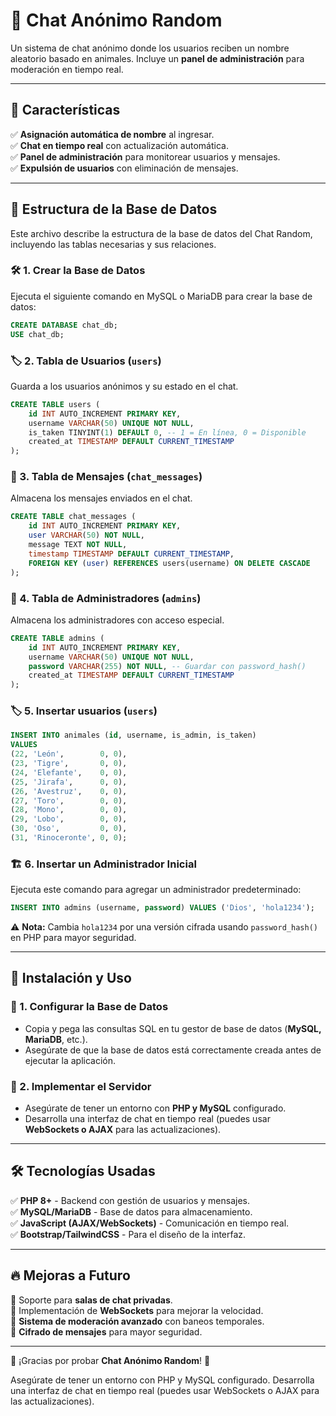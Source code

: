 # 📢 Chat Anónimo Random

Un sistema de chat anónimo donde los usuarios reciben un nombre aleatorio basado en animales. Incluye un **panel de administración** para moderación en tiempo real.

---

## 📌 Características
✅ **Asignación automática de nombre** al ingresar.  
✅ **Chat en tiempo real** con actualización automática.  
✅ **Panel de administración** para monitorear usuarios y mensajes.  
✅ **Expulsión de usuarios** con eliminación de mensajes.  

---

## 📂 Estructura de la Base de Datos  
Este archivo describe la estructura de la base de datos del Chat Random, incluyendo las tablas necesarias y sus relaciones.

### 🛠️ 1. Crear la Base de Datos  
Ejecuta el siguiente comando en MySQL o MariaDB para crear la base de datos:

```sql
CREATE DATABASE chat_db;
USE chat_db;
```

### 🏷️ 2. Tabla de Usuarios (`users`)  
Guarda a los usuarios anónimos y su estado en el chat.

```sql
CREATE TABLE users (
    id INT AUTO_INCREMENT PRIMARY KEY,
    username VARCHAR(50) UNIQUE NOT NULL,
    is_taken TINYINT(1) DEFAULT 0, -- 1 = En línea, 0 = Disponible
    created_at TIMESTAMP DEFAULT CURRENT_TIMESTAMP
);
```

### 💬 3. Tabla de Mensajes (`chat_messages`)  
Almacena los mensajes enviados en el chat.

```sql
CREATE TABLE chat_messages (
    id INT AUTO_INCREMENT PRIMARY KEY,
    user VARCHAR(50) NOT NULL,
    message TEXT NOT NULL,
    timestamp TIMESTAMP DEFAULT CURRENT_TIMESTAMP,
    FOREIGN KEY (user) REFERENCES users(username) ON DELETE CASCADE
);
```

### 🔑 4. Tabla de Administradores (`admins`)  
Almacena los administradores con acceso especial.

```sql
CREATE TABLE admins (
    id INT AUTO_INCREMENT PRIMARY KEY,
    username VARCHAR(50) UNIQUE NOT NULL,
    password VARCHAR(255) NOT NULL, -- Guardar con password_hash()
    created_at TIMESTAMP DEFAULT CURRENT_TIMESTAMP
);
```
### 🏷️ 5. Insertar usuarios (`users`)  
```sql
INSERT INTO animales (id, username, is_admin, is_taken)
VALUES
(22, 'León',        0, 0),
(23, 'Tigre',       0, 0),
(24, 'Elefante',    0, 0),
(25, 'Jirafa',      0, 0),
(26, 'Avestruz',    0, 0),
(27, 'Toro',        0, 0),
(28, 'Mono',        0, 0),
(29, 'Lobo',        0, 0),
(30, 'Oso',         0, 0),
(31, 'Rinoceronte', 0, 0);
```

### 🏗️ 6. Insertar un Administrador Inicial  
Ejecuta este comando para agregar un administrador predeterminado:

```sql
INSERT INTO admins (username, password) VALUES ('Dios', 'hola1234');
```

⚠️ **Nota:** Cambia `hola1234` por una versión cifrada usando `password_hash()` en PHP para mayor seguridad.

---

## 🚀 Instalación y Uso  

### 📌 1. Configurar la Base de Datos  
- Copia y pega las consultas SQL en tu gestor de base de datos (**MySQL, MariaDB**, etc.).  
- Asegúrate de que la base de datos está correctamente creada antes de ejecutar la aplicación.

### 📌 2. Implementar el Servidor  
- Asegúrate de tener un entorno con **PHP y MySQL** configurado.  
- Desarrolla una interfaz de chat en tiempo real (puedes usar **WebSockets o AJAX** para las actualizaciones).  

---

## 🛠️ Tecnologías Usadas  
✅ **PHP 8+** - Backend con gestión de usuarios y mensajes.  
✅ **MySQL/MariaDB** - Base de datos para almacenamiento.  
✅ **JavaScript (AJAX/WebSockets)** - Comunicación en tiempo real.  
✅ **Bootstrap/TailwindCSS** - Para el diseño de la interfaz.  

---

## 🔥 Mejoras a Futuro  
🔹 Soporte para **salas de chat privadas**.  
🔹 Implementación de **WebSockets** para mejorar la velocidad.  
🔹 **Sistema de moderación avanzado** con baneos temporales.  
🔹 **Cifrado de mensajes** para mayor seguridad.  

---

🎉 ¡Gracias por probar **Chat Anónimo Random**! 🚀  

Asegúrate de tener un entorno con PHP y MySQL configurado.
Desarrolla una interfaz de chat en tiempo real (puedes usar WebSockets o AJAX para las actualizaciones).
